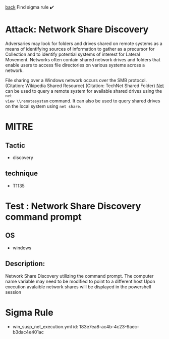
[back](../index.md)
Find sigma rule :heavy_check_mark: 

# Attack: Network Share Discovery 

Adversaries may look for folders and drives shared on remote systems as a means of identifying sources of information to gather as a precursor for Collection and to identify potential systems of interest for Lateral Movement. Networks often contain shared network drives and folders that enable users to access file directories on various systems across a network. 

File sharing over a Windows network occurs over the SMB protocol. (Citation: Wikipedia Shared Resource) (Citation: TechNet Shared Folder) [Net](https://attack.mitre.org/software/S0039) can be used to query a remote system for available shared drives using the <code>net view \\\\remotesystem</code> command. It can also be used to query shared drives on the local system using <code>net share</code>.

# MITRE
## Tactic
  - discovery


## technique
  - T1135


# Test : Network Share Discovery command prompt
## OS
  - windows


## Description:
Network Share Discovery utilizing the command prompt. The computer name variable may need to be modified to point to a different host
Upon execution avalaible network shares will be displayed in the powershell session


# Sigma Rule
 - win_susp_net_execution.yml id: 183e7ea8-ac4b-4c23-9aec-b3dac4e401ac


